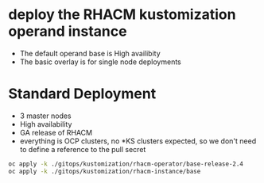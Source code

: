 # deploy the RHACM kustomization operand instance

* The default operand base is High availibity
* The basic overlay is for single node deployments

# Standard Deployment

* 3 master nodes
* High availability
* GA release of RHACM
* everything is OCP clusters, no *KS clusters expected, so we don't need to define a reference to the pull secret

```bash
oc apply -k ./gitops/kustomization/rhacm-operator/base-release-2.4
oc apply -k ./gitops/kustomization/rhacm-instance/base
```
